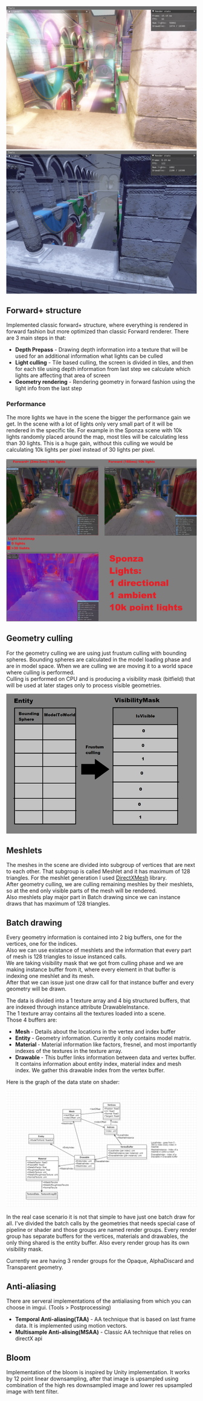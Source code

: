 ![Alt text](Images/Showcase1.png?raw=true "Showcase1")
![Alt text](Images/Showcase2.png?raw=true "Showcase2")

## Forward+ structure

Implemented classic forward+ structure, where everything is rendered in forward fashion but more optimized than classic Forward renderer. There are 3 main steps in that:
- <b>Depth Prepass</b> - Drawing depth information into a texture that will be used for an additional information what lights can be culled
- <b>Light culling</b> - Tile based culling, the screen is divided in tiles, and then for each tile using depth information from last step we calculate which lights are affecting that area of screen
- <b>Geometry rendering</b> - Rendering geometry in forward fashion using the light info from the last step

### Performance

The more lights we have in the scene the bigger the performance gain we get. In the scene with a lot of lights only very small part of it will be rendered in the specific tile.
For example in the Sponza scene with 10k lights randomly placed around the map, most tiles will be calculating less than 30 lights. This is a huge gain, without this culling we would be calculating
10k lights per pixel instead of 30 lights per pixel.</br>
</br>
![Alt text](Images/Comparison.png?raw=true "ForwardPlusVersusForward")

## Geometry culling

For the geometry culling we are using just frustum culling with bounding spheres. Bounding spheres are calculated in the model loading phase and are in model space. When we are culling we are moving it to a world space where culling is performed. </br>
Culling is performed on CPU and is producing a visibility mask (bitfield) that will be used at later stages only to process visible geometries.

![Alt text](Images/FrustumCulling.png?raw=true "FrustumCulling")

## Meshlets

The meshes in the scene are divided into subgroup of vertices that are next to each other. That subgroup is called Meshlet and it has maximum of 128 triangles. For the meshlet generation I used [DirectXMesh](https://github.com/microsoft/DirectXMesh) library.<br>
After geometry culling, we are culling remaining meshles by their meshlets, so at the end only visible parts of the mesh will be rendered. <br>
Also meshlets play major part in Batch drawing since we can instance draws that has maximum of 128 triangles.

## Batch drawing

Every geometry information is contained into 2 big buffers, one for the vertices, one for the indices.<br>
Also we can use existance of meshlets and the information that every part of mesh is 128 triangles to issue instanced calls. <br>
We are taking visibility mask that we got from culling phase and we are making instance buffer from it, where every element in that buffer is indexing one meshlet and its mesh. <br>
After that we can issue just one draw call for that instance buffer and every geometry will be drawn.

The data is divided into a 1 texture array and  4 big structured buffers, that are indexed through instance attribute DrawableInstance. <br>
The 1 texture array contains all the textures loaded into a scene. <br>
Those 4 buffers are: <br>
- <b> Mesh </b> - Details about the locations in the vertex and index buffer
- <b> Entity </b> - Geometry information. Currently it only contains model matrix.
- <b> Material </b> - Material information like factors, fresnel, and most importantly indexes of the textures in the texture array.
- <b> Drawable </b> - This buffer links information between data and vertex buffer. It contains information about entity index, material index and mesh index. We gather this drawable index from the vertex buffer.

Here is the graph of the data state on shader:

![Alt text](Images/ShaderDataGraph.png?raw=true "ShaderDataGraph")

In the real case scenario it is not that simple to have just one batch draw for all. I've divided the batch calls by the geometries that needs special case of pipeline or shader and those groups are named render groups. Every render group has separate buffers for the vertices, materials and drawables, the only thing shared is the entity buffer. Also every render group has its own visibility mask.

Currently we are having 3 render groups for the Opaque, AlphaDiscard and Transparent geometry.

## Anti-aliasing

There are serveral implementations of the antialiasing from which you can choose in imgui. (Tools > Postprocessing)

- <b>Temporal Anti-aliasing(TAA)</b> - AA technique that is based on last frame data. It is implemented using motion vectors.
- <b>Multisample Anti-alising(MSAA)</b> - Classic AA technique that relies on directX api

## Bloom

Implementation of the bloom is inspired by Unity implementation. It works by 12 point linear downsampling, after that image is upsampled using combination of the high res downsampled image and lower res upsampled image with tent filter.